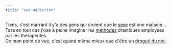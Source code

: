 ```yaml
---
title: "sex addiction"
---
```


Tiens, c'est marrant il y'a des gens qui croient que le
[sexe](http://www.sexaddict.com/) est une maladie... Tsss en tout cas j'ose à
peine imaginer les [méthodes](http://www.fat-sex.biz/) drastiques employées
par les thérapeutes.  
De mon point de vue, c'est quand même mieux que d'être un [drogué du
net](http://www.psychologies.com/cfml/test/c_test.cfm?id=22).

